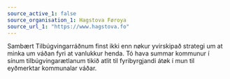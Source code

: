 ```yaml
---
source_active_1: false
source_organisation_1: Hagstova Føroya
source_url_1: "https://www.hagstova.fo"
---
```

Sambært Tilbúgvingarráðnum finst ikki enn nøkur yvirskipað strategi um at minka um váðan fyri at vanlukkur henda.
Tó hava summar kommunur í sínum tilbúgvingarætlanum tikið atlit til fyribyrgjandi átøk í mun til eyðmerktar kommunalar váðar.
